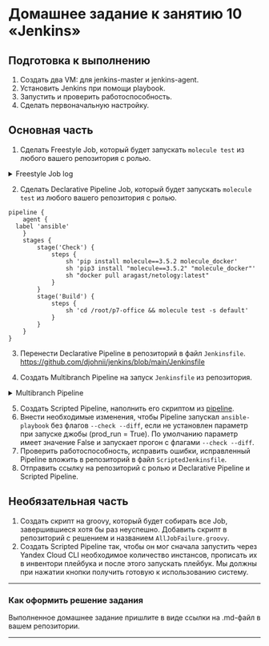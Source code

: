 # Домашнее задание к занятию 10 «Jenkins»

## Подготовка к выполнению

1. Создать два VM: для jenkins-master и jenkins-agent.
2. Установить Jenkins при помощи playbook.
3. Запустить и проверить работоспособность.
4. Сделать первоначальную настройку.

## Основная часть

1. Сделать Freestyle Job, который будет запускать `molecule test` из любого вашего репозитория с ролью.
<details>
  <summary>Freestyle Job log</summary>

Started by user admin
Running as SYSTEM
Building remotely on agent (linux ansible) in workspace /home/jenkins/workspace/task1
[task1] $ /bin/sh -xe /tmp/jenkins5773031406625449831.sh
+ cd /root/p7-office/
+ molecule test -s default
/usr/local/lib/python3.6/site-packages/requests/__init__.py:104: RequestsDependencyWarning: urllib3 (1.26.16) or chardet (5.0.0)/charset_normalizer (2.0.12) doesn't match a supported version!
  RequestsDependencyWarning)
/usr/local/lib/python3.6/site-packages/ansible/parsing/vault/__init__.py:44: CryptographyDeprecationWarning: Python 3.6 is no longer supported by the Python core team. Therefore, support for it is deprecated in cryptography. The next release of cryptography will remove support for Python 3.6.
  from cryptography.exceptions import InvalidSignature
[34mINFO    [0m default scenario test matrix: dependency, lint, cleanup, destroy, syntax, create, prepare, converge, idempotence, side_effect, verify, cleanup, destroy
[34mINFO    [0m Performing prerun[33m...[0m
[34mINFO    [0m Set [33mANSIBLE_LIBRARY[0m=[35m/root/.cache/ansible-compat/47c4fa/[0m[95mmodules[0m:[35m/root/.ansible/plugins/[0m[95mmodules[0m:[35m/usr/share/ansible/plugins/[0m[95mmodules[0m
[34mINFO    [0m Set [33mANSIBLE_COLLECTIONS_PATH[0m=[35m/root/.cache/ansible-compat/47c4fa/[0m[95mcollections[0m:[35m/root/.ansible/[0m[95mcollections[0m:[35m/usr/share/ansible/[0m[95mcollections[0m
[34mINFO    [0m Set [33mANSIBLE_ROLES_PATH[0m=[35m/root/.cache/ansible-compat/47c4fa/[0m[95mroles[0m:roles:[35m/root/.ansible/[0m[95mroles[0m:[35m/usr/share/ansible/[0m[95mroles[0m:[35m/etc/ansible/[0m[95mroles[0m
[34mINFO    [0m [2;36mRunning [0m[2;32mdefault[0m[2;36m > [0m[2;32mdependency[0m
[31mWARNING [0m Skipping, missing the requirements file.
[31mWARNING [0m Skipping, missing the requirements file.
[34mINFO    [0m [2;36mRunning [0m[2;32mdefault[0m[2;36m > [0m[2;32mlint[0m
[34mINFO    [0m Lint is disabled.
[34mINFO    [0m [2;36mRunning [0m[2;32mdefault[0m[2;36m > [0m[2;32mcleanup[0m
[31mWARNING [0m Skipping, cleanup playbook not configured.
[34mINFO    [0m [2;36mRunning [0m[2;32mdefault[0m[2;36m > [0m[2;32mdestroy[0m
[34mINFO    [0m Sanity checks: [32m'docker'[0m

PLAY [Destroy] *****************************************************************

TASK [Destroy molecule instance(s)] ********************************************
/usr/local/lib/python3.6/site-packages/ansible/parsing/vault/__init__.py:44: CryptographyDeprecationWarning: Python 3.6 is no longer supported by the Python core team. Therefore, support for it is deprecated in cryptography. The next release of cryptography will remove support for Python 3.6.
  from cryptography.exceptions import InvalidSignature
[33mchanged: [localhost] => (item=instance)[0m

TASK [Wait for instance(s) deletion to complete] *******************************
[1;30mFAILED - RETRYING: Wait for instance(s) deletion to complete (300 retries left).[0m
[32mok: [localhost] => (item=instance)[0m

TASK [Delete docker networks(s)] ***********************************************

PLAY RECAP *********************************************************************
[33mlocalhost[0m                  : [32mok=2   [0m [33mchanged=1   [0m unreachable=0    failed=0    [36mskipped=1   [0m rescued=0    ignored=0

[34mINFO    [0m [2;36mRunning [0m[2;32mdefault[0m[2;36m > [0m[2;32msyntax[0m

playbook: /root/p7-office/molecule/default/converge.yml
/usr/local/lib/python3.6/site-packages/ansible/parsing/vault/__init__.py:44: CryptographyDeprecationWarning: Python 3.6 is no longer supported by the Python core team. Therefore, support for it is deprecated in cryptography. The next release of cryptography will remove support for Python 3.6.
  from cryptography.exceptions import InvalidSignature
[34mINFO    [0m [2;36mRunning [0m[2;32mdefault[0m[2;36m > [0m[2;32mcreate[0m

PLAY [Create] ******************************************************************

TASK [Log into a Docker registry] **********************************************
/usr/local/lib/python3.6/site-packages/ansible/parsing/vault/__init__.py:44: CryptographyDeprecationWarning: Python 3.6 is no longer supported by the Python core team. Therefore, support for it is deprecated in cryptography. The next release of cryptography will remove support for Python 3.6.
  from cryptography.exceptions import InvalidSignature
[36mskipping: [localhost] => (item=None) [0m
[36mskipping: [localhost][0m

TASK [Check presence of custom Dockerfiles] ************************************
[32mok: [localhost] => (item={'image': 'docker.io/pycontribs/centos:8', 'name': 'instance', 'pre_build_image': True})[0m

TASK [Create Dockerfiles from image names] *************************************
[36mskipping: [localhost] => (item={'image': 'docker.io/pycontribs/centos:8', 'name': 'instance', 'pre_build_image': True})[0m

TASK [Discover local Docker images] ********************************************
[32mok: [localhost] => (item={'changed': False, 'skipped': True, 'skip_reason': 'Conditional result was False', 'item': {'image': 'docker.io/pycontribs/centos:8', 'name': 'instance', 'pre_build_image': True}, 'ansible_loop_var': 'item', 'i': 0, 'ansible_index_var': 'i'})[0m

TASK [Build an Ansible compatible image (new)] *********************************
[36mskipping: [localhost] => (item=molecule_local/docker.io/pycontribs/centos:8) [0m

TASK [Create docker network(s)] ************************************************

TASK [Determine the CMD directives] ********************************************
[32mok: [localhost] => (item={'image': 'docker.io/pycontribs/centos:8', 'name': 'instance', 'pre_build_image': True})[0m

TASK [Create molecule instance(s)] *********************************************
[33mchanged: [localhost] => (item=instance)[0m

TASK [Wait for instance(s) creation to complete] *******************************
[1;30mFAILED - RETRYING: Wait for instance(s) creation to complete (300 retries left).[0m
[31mfailed: [localhost] (item={'started': 1, 'finished': 0, 'ansible_job_id': '86880424199.3798', 'results_file': '/root/.ansible_async/86880424199.3798', 'changed': True, 'failed': False, 'item': {'image': 'docker.io/pycontribs/centos:8', 'name': 'instance', 'pre_build_image': True}, 'ansible_loop_var': 'item'}) => {"ansible_job_id": "86880424199.3798", "ansible_loop_var": "item", "attempts": 2, "changed": false, "finished": 1, "item": {"ansible_job_id": "86880424199.3798", "ansible_loop_var": "item", "changed": true, "failed": false, "finished": 0, "item": {"image": "docker.io/pycontribs/centos:8", "name": "instance", "pre_build_image": true}, "results_file": "/root/.ansible_async/86880424199.3798", "started": 1}, "msg": "Unsupported parameters for (community.docker.docker_container) module: command_handling Supported parameters include: api_version, auto_remove, blkio_weight, ca_cert, cap_drop, capabilities, cgroup_parent, cleanup, client_cert, client_key, command, comparisons, container_default_behavior, cpu_period, cpu_quota, cpu_shares, cpus, cpuset_cpus, cpuset_mems, debug, default_host_ip, detach, device_read_bps, device_read_iops, device_requests, device_write_bps, device_write_iops, devices, dns_opts, dns_search_domains, dns_servers, docker_host, domainname, entrypoint, env, env_file, etc_hosts, exposed_ports, force_kill, groups, healthcheck, hostname, ignore_image, image, init, interactive, ipc_mode, keep_volumes, kernel_memory, kill_signal, labels, links, log_driver, log_options, mac_address, memory, memory_reservation, memory_swap, memory_swappiness, mounts, name, network_mode, networks, networks_cli_compatible, oom_killer, oom_score_adj, output_logs, paused, pid_mode, pids_limit, privileged, published_ports, pull, purge_networks, read_only, recreate, removal_wait_timeout, restart, restart_policy, restart_retries, runtime, security_opts, shm_size, ssl_version, state, stop_signal, stop_timeout, sysctls, timeout, tls, tls_hostname, tmpfs, tty, ulimits, user, userns_mode, uts, validate_certs, volume_driver, volumes, volumes_from, working_dir", "stderr": "/usr/local/lib/python3.6/site-packages/requests/__init__.py:104: RequestsDependencyWarning: urllib3 (1.26.16) or chardet (5.0.0)/charset_normalizer (2.0.12) doesn't match a supported version!\n  RequestsDependencyWarning)\n/usr/local/lib/python3.6/site-packages/paramiko/transport.py:33: CryptographyDeprecationWarning: Python 3.6 is no longer supported by the Python core team. Therefore, support for it is deprecated in cryptography. The next release of cryptography will remove support for Python 3.6.\n  from cryptography.hazmat.backends import default_backend\n", "stderr_lines": ["/usr/local/lib/python3.6/site-packages/requests/__init__.py:104: RequestsDependencyWarning: urllib3 (1.26.16) or chardet (5.0.0)/charset_normalizer (2.0.12) doesn't match a supported version!", "  RequestsDependencyWarning)", "/usr/local/lib/python3.6/site-packages/paramiko/transport.py:33: CryptographyDeprecationWarning: Python 3.6 is no longer supported by the Python core team. Therefore, support for it is deprecated in cryptography. The next release of cryptography will remove support for Python 3.6.", "  from cryptography.hazmat.backends import default_backend"]}[0m

PLAY RECAP *********************************************************************
[31mlocalhost[0m                  : [32mok=4   [0m [33mchanged=1   [0m unreachable=0    [31mfailed=1   [0m [36mskipped=4   [0m rescued=0    ignored=0

[1;31mCRITICAL[0m Ansible return code was [1;36m2[0m, command was: [1m[[0m[32m'ansible-playbook'[0m, [32m'--inventory'[0m, [32m'/root/.cache/molecule/p7-office/default/inventory'[0m, [32m'--skip-tags'[0m, [32m'molecule-notest,notest'[0m, [32m'/usr/local/lib/python3.6/site-packages/molecule_docker/playbooks/create.yml'[0m[1m][0m
[31mWARNING [0m An error occurred during the test sequence action: [32m'create'[0m. Cleaning up.
[34mINFO    [0m [2;36mRunning [0m[2;32mdefault[0m[2;36m > [0m[2;32mcleanup[0m
[31mWARNING [0m Skipping, cleanup playbook not configured.
[34mINFO    [0m [2;36mRunning [0m[2;32mdefault[0m[2;36m > [0m[2;32mdestroy[0m

PLAY [Destroy] *****************************************************************

TASK [Destroy molecule instance(s)] ********************************************
/usr/local/lib/python3.6/site-packages/ansible/parsing/vault/__init__.py:44: CryptographyDeprecationWarning: Python 3.6 is no longer supported by the Python core team. Therefore, support for it is deprecated in cryptography. The next release of cryptography will remove support for Python 3.6.
  from cryptography.exceptions import InvalidSignature
[33mchanged: [localhost] => (item=instance)[0m

TASK [Wait for instance(s) deletion to complete] *******************************
[1;30mFAILED - RETRYING: Wait for instance(s) deletion to complete (300 retries left).[0m
[32mok: [localhost] => (item=instance)[0m

TASK [Delete docker networks(s)] ***********************************************

PLAY RECAP *********************************************************************
[33mlocalhost[0m                  : [32mok=2   [0m [33mchanged=1   [0m unreachable=0    failed=0    [36mskipped=1   [0m rescued=0    ignored=0
</details>

2. Сделать Declarative Pipeline Job, который будет запускать `molecule test` из любого вашего репозитория с ролью.


```
pipeline {
    agent {
  label 'ansible'
    }
    stages {
        stage('Check') { 
            steps {
                sh 'pip install molecule==3.5.2 molecule_docker'
                sh 'pip3 install "molecule==3.5.2" "molecule_docker"'
                sh "docker pull aragast/netology:latest"
            }
        }
        stage('Build') {
            steps {
                sh 'cd /root/p7-office && molecule test -s default'
            }
        }
    }
}
```

3. Перенести Declarative Pipeline в репозиторий в файл `Jenkinsfile`.
https://github.com/djohnii/jenkins/blob/main/Jenkinsfile

4. Создать Multibranch Pipeline на запуск `Jenkinsfile` из репозитория.

<details>
  <summary> Multibranch Pipeline</summary>


Branch indexing
13:54:10 Connecting to https://api.github.com using djohnii/******
Obtained Jenkinsfile from 5c20e6b03722fbd3aaa4c4bf5731547f2ef66a71
[Pipeline] Start of Pipeline
[Pipeline] node
Running on agent in /home/jenkins/workspace/task4_main
[Pipeline] {
[Pipeline] stage
[Pipeline] { (Declarative: Checkout SCM)
[Pipeline] checkout
Selected Git installation does not exist. Using Default
The recommended git tool is: NONE
using credential 8960bdf6-5e98-4a7b-9397-b4a0cd40fa29
Cloning the remote Git repository
Cloning with configured refspecs honoured and without tags
Avoid second fetch
Checking out Revision 5c20e6b03722fbd3aaa4c4bf5731547f2ef66a71 (main)
Cloning repository https://github.com/djohnii/jenkins.git
 > git init /home/jenkins/workspace/task4_main # timeout=10
Fetching upstream changes from https://github.com/djohnii/jenkins.git
 > git --version # timeout=10
 > git --version # 'git version 1.8.3.1'
using GIT_ASKPASS to set credentials 
 > git fetch --no-tags --progress https://github.com/djohnii/jenkins.git +refs/heads/main:refs/remotes/origin/main # timeout=10
 > git config remote.origin.url https://github.com/djohnii/jenkins.git # timeout=10
 > git config --add remote.origin.fetch +refs/heads/main:refs/remotes/origin/main # timeout=10
 > git config core.sparsecheckout # timeout=10
 > git checkout -f 5c20e6b03722fbd3aaa4c4bf5731547f2ef66a71 # timeout=10
Commit message: "Update Jenkinsfile"
First time build. Skipping changelog.
[Pipeline] }
[Pipeline] // stage
[Pipeline] withEnv
[Pipeline] {
[Pipeline] stage
[Pipeline] { (Check)
[Pipeline] sh
+ pip install molecule==3.5.2 molecule_docker
Requirement already satisfied: molecule==3.5.2 in /usr/local/lib/python3.6/site-packages (3.5.2)
Requirement already satisfied: molecule_docker in /usr/local/lib/python3.6/site-packages (1.1.0)
Requirement already satisfied: PyYAML<6,>=5.1 in /usr/local/lib64/python3.6/site-packages (from molecule==3.5.2) (5.4.1)
Requirement already satisfied: ansible-compat>=0.5.0 in /usr/local/lib/python3.6/site-packages (from molecule==3.5.2) (1.0.0)
Requirement already satisfied: selinux in /usr/local/lib/python3.6/site-packages (from molecule==3.5.2) (0.2.1)
Requirement already satisfied: pluggy<2.0,>=0.7.1 in /usr/local/lib/python3.6/site-packages (from molecule==3.5.2) (1.0.0)
Requirement already satisfied: enrich>=1.2.5 in /usr/local/lib/python3.6/site-packages (from molecule==3.5.2) (1.2.7)
Requirement already satisfied: packaging in /usr/local/lib/python3.6/site-packages (from molecule==3.5.2) (21.3)
Requirement already satisfied: importlib-metadata in /usr/local/lib/python3.6/site-packages (from molecule==3.5.2) (4.8.3)
Requirement already satisfied: cerberus!=1.3.3,!=1.3.4,>=1.3.1 in /usr/local/lib/python3.6/site-packages (from molecule==3.5.2) (1.3.5)
Requirement already satisfied: paramiko<3,>=2.5.0 in /usr/local/lib/python3.6/site-packages (from molecule==3.5.2) (2.12.0)
Requirement already satisfied: rich>=9.5.1 in /usr/local/lib/python3.6/site-packages (from molecule==3.5.2) (12.6.0)
Requirement already satisfied: subprocess-tee>=0.3.5 in /usr/local/lib/python3.6/site-packages (from molecule==3.5.2) (0.3.5)
Requirement already satisfied: click-help-colors>=0.9 in /usr/local/lib/python3.6/site-packages (from molecule==3.5.2) (0.9.2)
Requirement already satisfied: click<9,>=8.0 in /usr/local/lib/python3.6/site-packages (from molecule==3.5.2) (8.0.4)
Requirement already satisfied: dataclasses in /usr/local/lib/python3.6/site-packages (from molecule==3.5.2) (0.8)
Requirement already satisfied: cookiecutter>=1.7.3 in /usr/local/lib/python3.6/site-packages (from molecule==3.5.2) (1.7.3)
Requirement already satisfied: Jinja2>=2.11.3 in /usr/local/lib/python3.6/site-packages (from molecule==3.5.2) (3.0.3)
Requirement already satisfied: requests in /usr/local/lib/python3.6/site-packages (from molecule_docker) (2.27.1)
Requirement already satisfied: docker>=4.3.1 in /usr/local/lib/python3.6/site-packages (from molecule_docker) (5.0.3)
Requirement already satisfied: cached-property~=1.5 in /usr/local/lib/python3.6/site-packages (from ansible-compat>=0.5.0->molecule==3.5.2) (1.5.2)
Requirement already satisfied: jinja2-time>=0.2.0 in /usr/local/lib/python3.6/site-packages (from cookiecutter>=1.7.3->molecule==3.5.2) (0.2.0)
Requirement already satisfied: six>=1.10 in /usr/local/lib/python3.6/site-packages (from cookiecutter>=1.7.3->molecule==3.5.2) (1.16.0)
Requirement already satisfied: binaryornot>=0.4.4 in /usr/local/lib/python3.6/site-packages (from cookiecutter>=1.7.3->molecule==3.5.2) (0.4.4)
Requirement already satisfied: poyo>=0.5.0 in /usr/local/lib/python3.6/site-packages (from cookiecutter>=1.7.3->molecule==3.5.2) (0.5.0)
Requirement already satisfied: python-slugify>=4.0.0 in /usr/local/lib/python3.6/site-packages (from cookiecutter>=1.7.3->molecule==3.5.2) (6.1.2)
Requirement already satisfied: websocket-client>=0.32.0 in /usr/local/lib/python3.6/site-packages (from docker>=4.3.1->molecule_docker) (1.3.1)
Requirement already satisfied: MarkupSafe>=2.0 in /usr/local/lib64/python3.6/site-packages (from Jinja2>=2.11.3->molecule==3.5.2) (2.0.1)
Requirement already satisfied: pynacl>=1.0.1 in /usr/local/lib64/python3.6/site-packages (from paramiko<3,>=2.5.0->molecule==3.5.2) (1.5.0)
Requirement already satisfied: bcrypt>=3.1.3 in /usr/local/lib64/python3.6/site-packages (from paramiko<3,>=2.5.0->molecule==3.5.2) (4.0.1)
Requirement already satisfied: cryptography>=2.5 in /usr/local/lib64/python3.6/site-packages (from paramiko<3,>=2.5.0->molecule==3.5.2) (40.0.2)
Requirement already satisfied: typing-extensions>=3.6.4 in /usr/local/lib/python3.6/site-packages (from importlib-metadata->molecule==3.5.2) (4.1.1)
Requirement already satisfied: zipp>=0.5 in /usr/local/lib/python3.6/site-packages (from importlib-metadata->molecule==3.5.2) (3.6.0)
Requirement already satisfied: certifi>=2017.4.17 in /usr/local/lib/python3.6/site-packages (from requests->molecule_docker) (2023.7.22)
Requirement already satisfied: charset-normalizer~=2.0.0 in /usr/local/lib/python3.6/site-packages (from requests->molecule_docker) (2.0.12)
Requirement already satisfied: urllib3<1.27,>=1.21.1 in /usr/local/lib/python3.6/site-packages (from requests->molecule_docker) (1.26.16)
Requirement already satisfied: idna<4,>=2.5 in /usr/local/lib/python3.6/site-packages (from requests->molecule_docker) (3.4)
Requirement already satisfied: pygments<3.0.0,>=2.6.0 in /usr/local/lib/python3.6/site-packages (from rich>=9.5.1->molecule==3.5.2) (2.14.0)
Requirement already satisfied: commonmark<0.10.0,>=0.9.0 in /usr/local/lib/python3.6/site-packages (from rich>=9.5.1->molecule==3.5.2) (0.9.1)
Requirement already satisfied: pyparsing!=3.0.5,>=2.0.2 in /usr/local/lib/python3.6/site-packages (from packaging->molecule==3.5.2) (3.1.1)
Requirement already satisfied: distro>=1.3.0 in /usr/local/lib/python3.6/site-packages (from selinux->molecule==3.5.2) (1.8.0)
Requirement already satisfied: setuptools>=39.0 in /usr/local/lib/python3.6/site-packages (from selinux->molecule==3.5.2) (59.6.0)
Requirement already satisfied: chardet>=3.0.2 in /usr/local/lib/python3.6/site-packages (from binaryornot>=0.4.4->cookiecutter>=1.7.3->molecule==3.5.2) (5.0.0)
Requirement already satisfied: cffi>=1.12 in /usr/local/lib64/python3.6/site-packages (from cryptography>=2.5->paramiko<3,>=2.5.0->molecule==3.5.2) (1.15.1)
Requirement already satisfied: arrow in /usr/local/lib/python3.6/site-packages (from jinja2-time>=0.2.0->cookiecutter>=1.7.3->molecule==3.5.2) (1.2.3)
Requirement already satisfied: text-unidecode>=1.3 in /usr/local/lib/python3.6/site-packages (from python-slugify>=4.0.0->cookiecutter>=1.7.3->molecule==3.5.2) (1.3)
Requirement already satisfied: pycparser in /usr/local/lib/python3.6/site-packages (from cffi>=1.12->cryptography>=2.5->paramiko<3,>=2.5.0->molecule==3.5.2) (2.21)
Requirement already satisfied: python-dateutil>=2.7.0 in /usr/local/lib/python3.6/site-packages (from arrow->jinja2-time>=0.2.0->cookiecutter>=1.7.3->molecule==3.5.2) (2.8.2)
WARNING: Running pip as the 'root' user can result in broken permissions and conflicting behaviour with the system package manager. It is recommended to use a virtual environment instead: https://pip.pypa.io/warnings/venv
[Pipeline] sh
+ pip3 install molecule==3.5.2 molecule_docker
Requirement already satisfied: molecule==3.5.2 in /usr/local/lib/python3.6/site-packages (3.5.2)
Requirement already satisfied: molecule_docker in /usr/local/lib/python3.6/site-packages (1.1.0)
Requirement already satisfied: click-help-colors>=0.9 in /usr/local/lib/python3.6/site-packages (from molecule==3.5.2) (0.9.2)
Requirement already satisfied: enrich>=1.2.5 in /usr/local/lib/python3.6/site-packages (from molecule==3.5.2) (1.2.7)
Requirement already satisfied: click<9,>=8.0 in /usr/local/lib/python3.6/site-packages (from molecule==3.5.2) (8.0.4)
Requirement already satisfied: subprocess-tee>=0.3.5 in /usr/local/lib/python3.6/site-packages (from molecule==3.5.2) (0.3.5)
Requirement already satisfied: cookiecutter>=1.7.3 in /usr/local/lib/python3.6/site-packages (from molecule==3.5.2) (1.7.3)
Requirement already satisfied: ansible-compat>=0.5.0 in /usr/local/lib/python3.6/site-packages (from molecule==3.5.2) (1.0.0)
Requirement already satisfied: Jinja2>=2.11.3 in /usr/local/lib/python3.6/site-packages (from molecule==3.5.2) (3.0.3)
Requirement already satisfied: dataclasses in /usr/local/lib/python3.6/site-packages (from molecule==3.5.2) (0.8)
Requirement already satisfied: importlib-metadata in /usr/local/lib/python3.6/site-packages (from molecule==3.5.2) (4.8.3)
Requirement already satisfied: PyYAML<6,>=5.1 in /usr/local/lib64/python3.6/site-packages (from molecule==3.5.2) (5.4.1)
Requirement already satisfied: packaging in /usr/local/lib/python3.6/site-packages (from molecule==3.5.2) (21.3)
Requirement already satisfied: paramiko<3,>=2.5.0 in /usr/local/lib/python3.6/site-packages (from molecule==3.5.2) (2.12.0)
Requirement already satisfied: selinux in /usr/local/lib/python3.6/site-packages (from molecule==3.5.2) (0.2.1)
Requirement already satisfied: pluggy<2.0,>=0.7.1 in /usr/local/lib/python3.6/site-packages (from molecule==3.5.2) (1.0.0)
Requirement already satisfied: rich>=9.5.1 in /usr/local/lib/python3.6/site-packages (from molecule==3.5.2) (12.6.0)
Requirement already satisfied: cerberus!=1.3.3,!=1.3.4,>=1.3.1 in /usr/local/lib/python3.6/site-packages (from molecule==3.5.2) (1.3.5)
Requirement already satisfied: docker>=4.3.1 in /usr/local/lib/python3.6/site-packages (from molecule_docker) (5.0.3)
Requirement already satisfied: requests in /usr/local/lib/python3.6/site-packages (from molecule_docker) (2.27.1)
Requirement already satisfied: cached-property~=1.5 in /usr/local/lib/python3.6/site-packages (from ansible-compat>=0.5.0->molecule==3.5.2) (1.5.2)
Requirement already satisfied: python-slugify>=4.0.0 in /usr/local/lib/python3.6/site-packages (from cookiecutter>=1.7.3->molecule==3.5.2) (6.1.2)
Requirement already satisfied: poyo>=0.5.0 in /usr/local/lib/python3.6/site-packages (from cookiecutter>=1.7.3->molecule==3.5.2) (0.5.0)
Requirement already satisfied: jinja2-time>=0.2.0 in /usr/local/lib/python3.6/site-packages (from cookiecutter>=1.7.3->molecule==3.5.2) (0.2.0)
Requirement already satisfied: six>=1.10 in /usr/local/lib/python3.6/site-packages (from cookiecutter>=1.7.3->molecule==3.5.2) (1.16.0)
Requirement already satisfied: binaryornot>=0.4.4 in /usr/local/lib/python3.6/site-packages (from cookiecutter>=1.7.3->molecule==3.5.2) (0.4.4)
Requirement already satisfied: websocket-client>=0.32.0 in /usr/local/lib/python3.6/site-packages (from docker>=4.3.1->molecule_docker) (1.3.1)
Requirement already satisfied: MarkupSafe>=2.0 in /usr/local/lib64/python3.6/site-packages (from Jinja2>=2.11.3->molecule==3.5.2) (2.0.1)
Requirement already satisfied: bcrypt>=3.1.3 in /usr/local/lib64/python3.6/site-packages (from paramiko<3,>=2.5.0->molecule==3.5.2) (4.0.1)
Requirement already satisfied: pynacl>=1.0.1 in /usr/local/lib64/python3.6/site-packages (from paramiko<3,>=2.5.0->molecule==3.5.2) (1.5.0)
Requirement already satisfied: cryptography>=2.5 in /usr/local/lib64/python3.6/site-packages (from paramiko<3,>=2.5.0->molecule==3.5.2) (40.0.2)
Requirement already satisfied: typing-extensions>=3.6.4 in /usr/local/lib/python3.6/site-packages (from importlib-metadata->molecule==3.5.2) (4.1.1)
Requirement already satisfied: zipp>=0.5 in /usr/local/lib/python3.6/site-packages (from importlib-metadata->molecule==3.5.2) (3.6.0)
Requirement already satisfied: urllib3<1.27,>=1.21.1 in /usr/local/lib/python3.6/site-packages (from requests->molecule_docker) (1.26.16)
Requirement already satisfied: charset-normalizer~=2.0.0 in /usr/local/lib/python3.6/site-packages (from requests->molecule_docker) (2.0.12)
Requirement already satisfied: idna<4,>=2.5 in /usr/local/lib/python3.6/site-packages (from requests->molecule_docker) (3.4)
Requirement already satisfied: certifi>=2017.4.17 in /usr/local/lib/python3.6/site-packages (from requests->molecule_docker) (2023.7.22)
Requirement already satisfied: pygments<3.0.0,>=2.6.0 in /usr/local/lib/python3.6/site-packages (from rich>=9.5.1->molecule==3.5.2) (2.14.0)
Requirement already satisfied: commonmark<0.10.0,>=0.9.0 in /usr/local/lib/python3.6/site-packages (from rich>=9.5.1->molecule==3.5.2) (0.9.1)
Requirement already satisfied: pyparsing!=3.0.5,>=2.0.2 in /usr/local/lib/python3.6/site-packages (from packaging->molecule==3.5.2) (3.1.1)
Requirement already satisfied: distro>=1.3.0 in /usr/local/lib/python3.6/site-packages (from selinux->molecule==3.5.2) (1.8.0)
Requirement already satisfied: setuptools>=39.0 in /usr/local/lib/python3.6/site-packages (from selinux->molecule==3.5.2) (59.6.0)
Requirement already satisfied: chardet>=3.0.2 in /usr/local/lib/python3.6/site-packages (from binaryornot>=0.4.4->cookiecutter>=1.7.3->molecule==3.5.2) (5.0.0)
Requirement already satisfied: cffi>=1.12 in /usr/local/lib64/python3.6/site-packages (from cryptography>=2.5->paramiko<3,>=2.5.0->molecule==3.5.2) (1.15.1)
Requirement already satisfied: arrow in /usr/local/lib/python3.6/site-packages (from jinja2-time>=0.2.0->cookiecutter>=1.7.3->molecule==3.5.2) (1.2.3)
Requirement already satisfied: text-unidecode>=1.3 in /usr/local/lib/python3.6/site-packages (from python-slugify>=4.0.0->cookiecutter>=1.7.3->molecule==3.5.2) (1.3)
Requirement already satisfied: pycparser in /usr/local/lib/python3.6/site-packages (from cffi>=1.12->cryptography>=2.5->paramiko<3,>=2.5.0->molecule==3.5.2) (2.21)
Requirement already satisfied: python-dateutil>=2.7.0 in /usr/local/lib/python3.6/site-packages (from arrow->jinja2-time>=0.2.0->cookiecutter>=1.7.3->molecule==3.5.2) (2.8.2)
WARNING: Running pip as the 'root' user can result in broken permissions and conflicting behaviour with the system package manager. It is recommended to use a virtual environment instead: https://pip.pypa.io/warnings/venv
[Pipeline] sh
+ docker pull aragast/netology:latest
latest: Pulling from aragast/netology
Digest: sha256:e44f93d3d9880123ac8170d01bd38ea1cd6c5174832b1782ce8f97f13e695ad5
Status: Image is up to date for aragast/netology:latest
docker.io/aragast/netology:latest
[Pipeline] }
[Pipeline] // stage
[Pipeline] stage
[Pipeline] { (Build)
[Pipeline] sh
+ cd /root/p7-office
+ molecule test -s default
/usr/local/lib/python3.6/site-packages/requests/__init__.py:104: RequestsDependencyWarning: urllib3 (1.26.16) or chardet (5.0.0)/charset_normalizer (2.0.12) doesn't match a supported version!
  RequestsDependencyWarning)
/usr/local/lib/python3.6/site-packages/ansible/parsing/vault/__init__.py:44: CryptographyDeprecationWarning: Python 3.6 is no longer supported by the Python core team. Therefore, support for it is deprecated in cryptography. The next release of cryptography will remove support for Python 3.6.
  from cryptography.exceptions import InvalidSignature
[34mINFO    [0m default scenario test matrix: dependency, lint, cleanup, destroy, syntax, create, prepare, converge, idempotence, side_effect, verify, cleanup, destroy
[34mINFO    [0m Performing prerun[33m...[0m
[34mINFO    [0m Set [33mANSIBLE_LIBRARY[0m=[35m/root/.cache/ansible-compat/47c4fa/[0m[95mmodules[0m:[35m/root/.ansible/plugins/[0m[95mmodules[0m:[35m/usr/share/ansible/plugins/[0m[95mmodules[0m
[34mINFO    [0m Set [33mANSIBLE_COLLECTIONS_PATH[0m=[35m/root/.cache/ansible-compat/47c4fa/[0m[95mcollections[0m:[35m/root/.ansible/[0m[95mcollections[0m:[35m/usr/share/ansible/[0m[95mcollections[0m
[34mINFO    [0m Set [33mANSIBLE_ROLES_PATH[0m=[35m/root/.cache/ansible-compat/47c4fa/[0m[95mroles[0m:roles:[35m/root/.ansible/[0m[95mroles[0m:[35m/usr/share/ansible/[0m[95mroles[0m:[35m/etc/ansible/[0m[95mroles[0m
[34mINFO    [0m [2;36mRunning [0m[2;32mdefault[0m[2;36m > [0m[2;32mdependency[0m
[31mWARNING [0m Skipping, missing the requirements file.
[31mWARNING [0m Skipping, missing the requirements file.
[34mINFO    [0m [2;36mRunning [0m[2;32mdefault[0m[2;36m > [0m[2;32mlint[0m
[34mINFO    [0m Lint is disabled.
[34mINFO    [0m [2;36mRunning [0m[2;32mdefault[0m[2;36m > [0m[2;32mcleanup[0m
[31mWARNING [0m Skipping, cleanup playbook not configured.
[34mINFO    [0m [2;36mRunning [0m[2;32mdefault[0m[2;36m > [0m[2;32mdestroy[0m
[34mINFO    [0m Sanity checks: [32m'docker'[0m

PLAY [Destroy] *****************************************************************

TASK [Destroy molecule instance(s)] ********************************************
/usr/local/lib/python3.6/site-packages/ansible/parsing/vault/__init__.py:44: CryptographyDeprecationWarning: Python 3.6 is no longer supported by the Python core team. Therefore, support for it is deprecated in cryptography. The next release of cryptography will remove support for Python 3.6.
  from cryptography.exceptions import InvalidSignature
[33mchanged: [localhost] => (item=instance)[0m

TASK [Wait for instance(s) deletion to complete] *******************************
[1;30mFAILED - RETRYING: Wait for instance(s) deletion to complete (300 retries left).[0m
[32mok: [localhost] => (item=instance)[0m

TASK [Delete docker networks(s)] ***********************************************

PLAY RECAP *********************************************************************
[33mlocalhost[0m                  : [32mok=2   [0m [33mchanged=1   [0m unreachable=0    failed=0    [36mskipped=1   [0m rescued=0    ignored=0

[34mINFO    [0m [2;36mRunning [0m[2;32mdefault[0m[2;36m > [0m[2;32msyntax[0m

playbook: /root/p7-office/molecule/default/converge.yml
/usr/local/lib/python3.6/site-packages/ansible/parsing/vault/__init__.py:44: CryptographyDeprecationWarning: Python 3.6 is no longer supported by the Python core team. Therefore, support for it is deprecated in cryptography. The next release of cryptography will remove support for Python 3.6.
  from cryptography.exceptions import InvalidSignature
[34mINFO    [0m [2;36mRunning [0m[2;32mdefault[0m[2;36m > [0m[2;32mcreate[0m

PLAY [Create] ******************************************************************

TASK [Log into a Docker registry] **********************************************
/usr/local/lib/python3.6/site-packages/ansible/parsing/vault/__init__.py:44: CryptographyDeprecationWarning: Python 3.6 is no longer supported by the Python core team. Therefore, support for it is deprecated in cryptography. The next release of cryptography will remove support for Python 3.6.
  from cryptography.exceptions import InvalidSignature
[36mskipping: [localhost] => (item=None) [0m
[36mskipping: [localhost][0m

TASK [Check presence of custom Dockerfiles] ************************************
[32mok: [localhost] => (item={'image': 'docker.io/pycontribs/centos:7', 'name': 'instance', 'pre_build_image': True})[0m

TASK [Create Dockerfiles from image names] *************************************
[36mskipping: [localhost] => (item={'image': 'docker.io/pycontribs/centos:7', 'name': 'instance', 'pre_build_image': True})[0m

TASK [Discover local Docker images] ********************************************
[32mok: [localhost] => (item={'changed': False, 'skipped': True, 'skip_reason': 'Conditional result was False', 'item': {'image': 'docker.io/pycontribs/centos:7', 'name': 'instance', 'pre_build_image': True}, 'ansible_loop_var': 'item', 'i': 0, 'ansible_index_var': 'i'})[0m

TASK [Build an Ansible compatible image (new)] *********************************
[36mskipping: [localhost] => (item=molecule_local/docker.io/pycontribs/centos:7) [0m

TASK [Create docker network(s)] ************************************************

TASK [Determine the CMD directives] ********************************************
[32mok: [localhost] => (item={'image': 'docker.io/pycontribs/centos:7', 'name': 'instance', 'pre_build_image': True})[0m

TASK [Create molecule instance(s)] *********************************************
[33mchanged: [localhost] => (item=instance)[0m

TASK [Wait for instance(s) creation to complete] *******************************
[1;30mFAILED - RETRYING: Wait for instance(s) creation to complete (300 retries left).[0m
[31mfailed: [localhost] (item={'started': 1, 'finished': 0, 'ansible_job_id': '446891760292.7549', 'results_file': '/root/.ansible_async/446891760292.7549', 'changed': True, 'failed': False, 'item': {'image': 'docker.io/pycontribs/centos:7', 'name': 'instance', 'pre_build_image': True}, 'ansible_loop_var': 'item'}) => {"ansible_job_id": "446891760292.7549", "ansible_loop_var": "item", "attempts": 2, "changed": false, "finished": 1, "item": {"ansible_job_id": "446891760292.7549", "ansible_loop_var": "item", "changed": true, "failed": false, "finished": 0, "item": {"image": "docker.io/pycontribs/centos:7", "name": "instance", "pre_build_image": true}, "results_file": "/root/.ansible_async/446891760292.7549", "started": 1}, "msg": "Unsupported parameters for (community.docker.docker_container) module: command_handling Supported parameters include: api_version, auto_remove, blkio_weight, ca_cert, cap_drop, capabilities, cgroup_parent, cleanup, client_cert, client_key, command, comparisons, container_default_behavior, cpu_period, cpu_quota, cpu_shares, cpus, cpuset_cpus, cpuset_mems, debug, default_host_ip, detach, device_read_bps, device_read_iops, device_requests, device_write_bps, device_write_iops, devices, dns_opts, dns_search_domains, dns_servers, docker_host, domainname, entrypoint, env, env_file, etc_hosts, exposed_ports, force_kill, groups, healthcheck, hostname, ignore_image, image, init, interactive, ipc_mode, keep_volumes, kernel_memory, kill_signal, labels, links, log_driver, log_options, mac_address, memory, memory_reservation, memory_swap, memory_swappiness, mounts, name, network_mode, networks, networks_cli_compatible, oom_killer, oom_score_adj, output_logs, paused, pid_mode, pids_limit, privileged, published_ports, pull, purge_networks, read_only, recreate, removal_wait_timeout, restart, restart_policy, restart_retries, runtime, security_opts, shm_size, ssl_version, state, stop_signal, stop_timeout, sysctls, timeout, tls, tls_hostname, tmpfs, tty, ulimits, user, userns_mode, uts, validate_certs, volume_driver, volumes, volumes_from, working_dir", "stderr": "/usr/local/lib/python3.6/site-packages/requests/__init__.py:104: RequestsDependencyWarning: urllib3 (1.26.16) or chardet (5.0.0)/charset_normalizer (2.0.12) doesn't match a supported version!\n  RequestsDependencyWarning)\n/usr/local/lib/python3.6/site-packages/paramiko/transport.py:33: CryptographyDeprecationWarning: Python 3.6 is no longer supported by the Python core team. Therefore, support for it is deprecated in cryptography. The next release of cryptography will remove support for Python 3.6.\n  from cryptography.hazmat.backends import default_backend\n", "stderr_lines": ["/usr/local/lib/python3.6/site-packages/requests/__init__.py:104: RequestsDependencyWarning: urllib3 (1.26.16) or chardet (5.0.0)/charset_normalizer (2.0.12) doesn't match a supported version!", "  RequestsDependencyWarning)", "/usr/local/lib/python3.6/site-packages/paramiko/transport.py:33: CryptographyDeprecationWarning: Python 3.6 is no longer supported by the Python core team. Therefore, support for it is deprecated in cryptography. The next release of cryptography will remove support for Python 3.6.", "  from cryptography.hazmat.backends import default_backend"]}[0m

PLAY RECAP *********************************************************************
[31mlocalhost[0m                  : [32mok=4   [0m [33mchanged=1   [0m unreachable=0    [31mfailed=1   [0m [36mskipped=4   [0m rescued=0    ignored=0

[1;31mCRITICAL[0m Ansible return code was [1;36m2[0m, command was: [1m[[0m[32m'ansible-playbook'[0m, [32m'--inventory'[0m, [32m'/root/.cache/molecule/p7-office/default/inventory'[0m, [32m'--skip-tags'[0m, [32m'molecule-notest,notest'[0m, [32m'/usr/local/lib/python3.6/site-packages/molecule_docker/playbooks/create.yml'[0m[1m][0m
[31mWARNING [0m An error occurred during the test sequence action: [32m'create'[0m. Cleaning up.
[34mINFO    [0m [2;36mRunning [0m[2;32mdefault[0m[2;36m > [0m[2;32mcleanup[0m
[31mWARNING [0m Skipping, cleanup playbook not configured.
[34mINFO    [0m [2;36mRunning [0m[2;32mdefault[0m[2;36m > [0m[2;32mdestroy[0m

PLAY [Destroy] *****************************************************************

TASK [Destroy molecule instance(s)] ********************************************
/usr/local/lib/python3.6/site-packages/ansible/parsing/vault/__init__.py:44: CryptographyDeprecationWarning: Python 3.6 is no longer supported by the Python core team. Therefore, support for it is deprecated in cryptography. The next release of cryptography will remove support for Python 3.6.
  from cryptography.exceptions import InvalidSignature
[33mchanged: [localhost] => (item=instance)[0m

TASK [Wait for instance(s) deletion to complete] *******************************
[1;30mFAILED - RETRYING: Wait for instance(s) deletion to complete (300 retries left).[0m
[32mok: [localhost] => (item=instance)[0m

TASK [Delete docker networks(s)] ***********************************************

PLAY RECAP *********************************************************************
[33mlocalhost[0m                  : [32mok=2   [0m [33mchanged=1   [0m unreachable=0    failed=0    [36mskipped=1   [0m rescued=0    ignored=0

[34mINFO    [0m Pruning extra files from scenario ephemeral directory
[Pipeline] }
[Pipeline] // stage
[Pipeline] }
[Pipeline] // withEnv
[Pipeline] }
[Pipeline] // node
[Pipeline] End of Pipeline
ERROR: script returned exit code 1

</details>

5. Создать Scripted Pipeline, наполнить его скриптом из [pipeline](./pipeline).
6. Внести необходимые изменения, чтобы Pipeline запускал `ansible-playbook` без флагов `--check --diff`, если не установлен параметр при запуске джобы (prod_run = True). По умолчанию параметр имеет значение False и запускает прогон с флагами `--check --diff`.
7. Проверить работоспособность, исправить ошибки, исправленный Pipeline вложить в репозиторий в файл `ScriptedJenkinsfile`.
8. Отправить ссылку на репозиторий с ролью и Declarative Pipeline и Scripted Pipeline.

## Необязательная часть

1. Создать скрипт на groovy, который будет собирать все Job, завершившиеся хотя бы раз неуспешно. Добавить скрипт в репозиторий с решением и названием `AllJobFailure.groovy`.
2. Создать Scripted Pipeline так, чтобы он мог сначала запустить через Yandex Cloud CLI необходимое количество инстансов, прописать их в инвентори плейбука и после этого запускать плейбук. Мы должны при нажатии кнопки получить готовую к использованию систему.

---

### Как оформить решение задания

Выполненное домашнее задание пришлите в виде ссылки на .md-файл в вашем репозитории.

---
